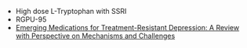 - High dose L-Tryptophan with SSRI
- RGPU-95
- [Emerging Medications for Treatment-Resistant Depression: A Review with Perspective on Mechanisms and Challenges](https://pmc.ncbi.nlm.nih.gov/articles/PMC11853532/)